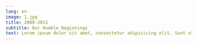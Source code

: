 ```yaml
---
lang: en
image: 1.jpg
title: 2009-2011
subtitle: Our Humble Beginnings
text: Lorem ipsum dolor sit amet, consectetur adipisicing elit. Sunt ut voluptatum eius sapiente, totam reiciendis temporibus qui quibusdam, recusandae sit vero unde, sed, incidunt et ea quo dolore laudantium consectetur!
---
```

